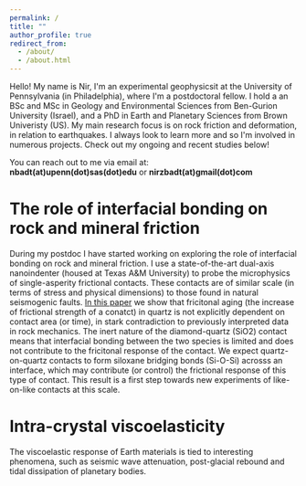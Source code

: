 ```yaml
---
permalink: /
title: ""
author_profile: true
redirect_from: 
  - /about/
  - /about.html
---
```


Hello! My name is Nir, I'm an experimental geophysicsit at the University of Pennsylvania (in Philadelphia), where I'm a postdoctoral fellow. I hold a an BSc and MSc in Geology and Environmental Sciences from Ben-Gurion University (Israel), and a PhD in Earth and Planetary Sciences from Brown Univeristy (US). My main research focus is on rock friction and deformation, in relation to earthquakes. I always look to learn more and so I'm involved in numerous projects. Check out my ongoing and recent studies below! 

You can reach out to me via email at:<br> 
**nbadt(at)upenn(dot)sas(dot)edu**  or  **nirzbadt(at)gmail(dot)com**

The role of interfacial bonding on rock and mineral friction
======
During my postdoc I have started working on exploring the role of interfacial bonding on rock and mineral friction. I use a state-of-the-art dual-axis nanoindenter (housed at Texas A&M University) to probe the microphysics of single-asperity frictional contacts. These contacts are of similar scale (in terms of stress and physical dimensions) to those found in natural seismogenic faults. [In this paper](https://agupubs.onlinelibrary.wiley.com/doi/full/10.1029/2023GL105471) we show that fricitonal aging (the increase of frictional strength of a conatct) in quartz is not explicitly dependent on contact area (or time), in stark contradiction to previously interpreted data in rock mechanics. The inert nature of the diamond-quartz (SiO2) contact means that interfacial bonding between the two species is limited and does not contribute to the fricitonal response of the contact. We expect quartz-on-quartz contacts to form siloxane bridging bonds (Si-O-Si) acrosss an interface, which may contribute (or control) the frictional response of this type of contact. This result is a first step towards new experiments of like-on-like contacts at this scale.

Intra-crystal viscoelasticity
======
The viscoelastic response of Earth materials is tied to interesting phenomena, such as seismic wave attenuation, post-glacial rebound and tidal dissipation of planetary bodies.  
